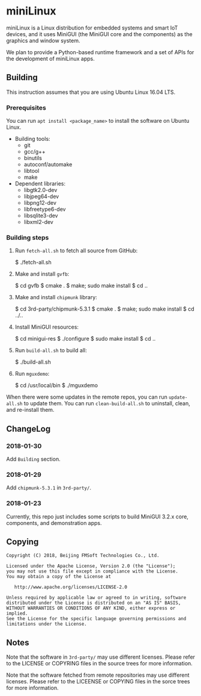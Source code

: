 # miniLinux

miniLinux is a Linux distribution for embedded systems and smart IoT devices, 
and it uses MiniGUI (the MiniGUI core and the components) as the graphics and
window system.

We plan to provide a Python-based runtime framework and a set of APIs 
for the development of miniLinux apps.

## Building

This instruction assumes that you are using Ubuntu Linux 16.04 LTS.

### Prerequisites

You can run `apt install <package_name>` to install the software on Ubuntu Linux.

  * Building tools:
    * git
    * gcc/g++
    * binutils
    * autoconf/automake
    * libtool
    * make
 * Dependent libraries:
    * libgtk2.0-dev
    * libjpeg64-dev
    * libpng12-dev
    * libfreetype6-dev
    * libsqlite3-dev
    * libxml2-dev

### Building steps

1. Run `fetch-all.sh` to fetch all source from GitHub:


    $ ./fetch-all.sh

2. Make and install `gvfb`:

    $ cd gvfb
    $ cmake .
    $ make; sudo make install
    $ cd ..

3. Make and install `chipmunk` library:

    $ cd 3rd-party/chipmunk-5.3.1
    $ cmake .
    $ make; sudo make install
    $ cd ../..

4. Install MiniGUI resources:

    $ cd minigui-res
    $ ./configure
    $ sudo make install
    $ cd ..

5. Run `build-all.sh` to build all:

    $ ./build-all.sh

6. Run `mguxdemo`:

    $ cd /usr/local/bin
    $ ./mguxdemo

When there were some updates in the remote repos, you can run `update-all.sh` to
update them. You can run `clean-build-all.sh` to uninstall, clean, 
and re-install them.

## ChangeLog

### 2018-01-30

Add `Building` section.

### 2018-01-29

Add `chipmunk-5.3.1` in `3rd-party/`.

### 2018-01-23

Currently, this repo just includes some scripts to build MiniGUI 3.2.x
core, components, and demonstration apps.

## Copying

    Copyright (C) 2018, Beijing FMSoft Technologies Co., Ltd.

    Licensed under the Apache License, Version 2.0 (the "License");
    you may not use this file except in compliance with the License.
    You may obtain a copy of the License at

       http://www.apache.org/licenses/LICENSE-2.0

    Unless required by applicable law or agreed to in writing, software
    distributed under the License is distributed on an "AS IS" BASIS,
    WITHOUT WARRANTIES OR CONDITIONS OF ANY KIND, either express or implied.
    See the License for the specific language governing permissions and
    limitations under the License.

## Notes

Note that the software in `3rd-party/` may use different licenses. 
Please refer to the LICENSE or COPYRING files in the source trees for more 
information.

Note that the software fetched from remote repositories may use different
licenses.  Please refer to the LICEENSE or COPYING files in the sorce trees
for more information.

